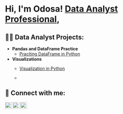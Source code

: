 <h1>Hi, I'm Odosa!  <a href="https://www.linkedin.com/in/odosa-osifo-47784a194/">Data Analyst Professional</a>, 

<h2>👨‍💻 Data Analyst Projects:</h2>

- <b>Pandas and DataFrame Practice </b>
  - [Praciting DataFrame in Python](https://colab.research.google.com/drive/10GYAjd0NIpijw1_XDHd1xsqRqILKXYpy)
- <b>Visualizations  </b>
  - [Visualization in Python](https://colab.research.google.com/drive/10YxOk4DIGmLw-ciz4IuzVSkY2IzbLJwA) </b></i>

  - 




<h2> 🤳 Connect with me:</h2>

[<img align="left" alt="JoshMadakor | Twitter" width="22px" src="https://cdn.jsdelivr.net/npm/simple-icons@v3/icons/twitter.svg" />][twitter]
[<img align="left" alt="JoshMadakor | LinkedIn" width="22px" src="https://cdn.jsdelivr.net/npm/simple-icons@v3/icons/linkedin.svg" />][linkedin]
[<img align="left" alt="JoshMadakor | Instagram" width="22px" src="https://cdn.jsdelivr.net/npm/simple-icons@v3/icons/instagram.svg" />][instagram]

[twitter]: https://twitter.com/Frankjnrodosa
[instagram]: https://www.instagram.com/_frankjnr/
[linkedin]: https://linkedin.com/in/odosa-osifo-47784a194

<!--
**odosa-osifo/odosa-osifo** is a ✨ _special_ ✨ repository because its `README.md` (this file) appears on your GitHub profile.

Here are some ideas to get you started:

- 🔭 I’m currently working on ...
- 🌱 I’m currently learning ...
- 👯 I’m looking to collaborate on ...
- 🤔 I’m looking for help with ...
- 💬 Ask me about ...
- 📫 How to reach me: ...
- 😄 Pronouns: ...
- ⚡ Fun fact: ...
-->
